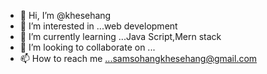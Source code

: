 - 👋 Hi, I’m @khesehang
- 👀 I’m interested in ...web development
- 🌱 I’m currently learning ...Java Script,Mern stack
- 💞️ I’m looking to collaborate on ...
- 📫 How to reach me ...samsohangkhesehang@gmail.com

<!---
khesehang/khesehang is a ✨ special ✨ repository because its `README.md` (this file) appears on your GitHub profile.
You can click the Preview link to take a look at your changes.
--->
